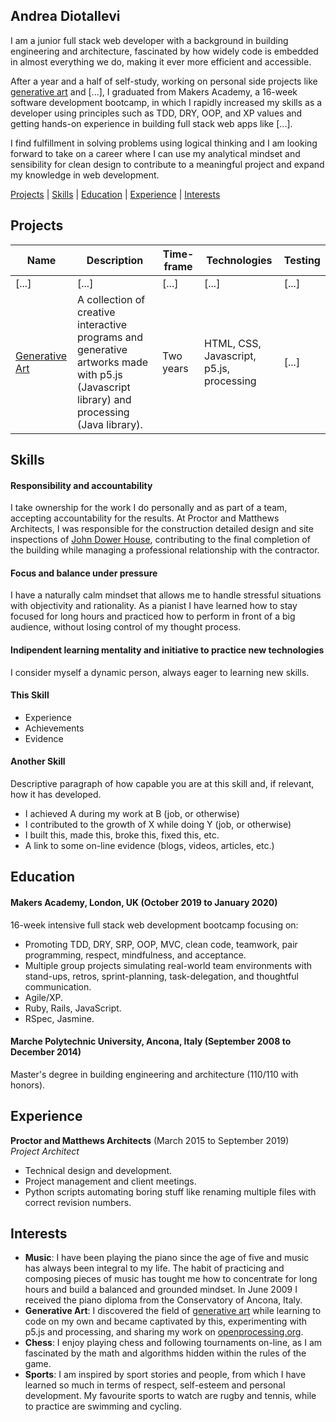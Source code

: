 ## Andrea Diotallevi

I am a junior full stack web developer with a background in building engineering and architecture, fascinated by how widely code is embedded in almost everything we do, making it ever more efficient and accessible.

After a year and a half of self-study, working on personal side projects like [generative art](https://github.com/AndreaDiotallevi/generative-art) and [...], I graduated from Makers Academy, a 16-week software development bootcamp, in which I rapidly increased my skills as a developer using principles such as TDD, DRY, OOP, and XP values and getting hands-on experience in building full stack web apps like [...].

I find fulfillment in solving problems using logical thinking and I am looking forward to take on a career where I can use my analytical mindset and sensibility for clean design to contribute to a meaningful project and expand my knowledge in web development.

[Projects](#projects) | [Skills](#skills) | [Education](#education) | [Experience](#experience) | [Interests](#interests)

## Projects
Name | Description | Time-frame | Technologies | Testing  
---- | ----------- | ---------- | ------------ | -------
[...] | [...] | [...] | [...] | [...]
[Generative Art](https://github.com/AndreaDiotallevi/generative-art) | A collection of creative interactive programs and generative artworks made with p5.js (Javascript library) and processing (Java library). | Two years | HTML, CSS, Javascript, p5.js, processing | [...] |

## Skills

#### Responsibility and accountability

I take ownership for the work I do personally and as part of a team, accepting accountability for the results. At Proctor and Matthews Architects, I was responsible for the construction detailed design and site inspections of [John Dower House](https://www.proctorandmatthews.com/project/john-dower-house-cheltenham), contributing to the final completion of the building while managing a professional relationship with the contractor.

#### Focus and balance under pressure

I have a naturally calm mindset that allows me to handle stressful situations with objectivity and rationality. As a pianist I have learned how to stay focused for long hours and practiced how to perform in front of a big audience, without losing control of my thought process.

#### Indipendent learning mentality and initiative to practice new technologies

I consider myself a dynamic person, always eager to learning new skills.

#### This Skill

- Experience
- Achievements
- Evidence

#### Another Skill

Descriptive paragraph of how capable you are at this skill and, if relevant, how it has developed.

- I achieved A during my work at B (job, or otherwise)
- I contributed to the growth of X while doing Y (job, or otherwise)
- I built this, made this, broke this, fixed this, etc.
- A link to some on-line evidence (blogs, videos, articles, etc.)

## Education

#### Makers Academy, London, UK (October 2019 to January 2020)

16-week intensive full stack web development bootcamp focusing on:

- Promoting TDD, DRY, SRP, OOP, MVC, clean code, teamwork, pair programming, respect, mindfulness, and acceptance.
- Multiple group projects simulating real-world team environments with stand-ups, retros, sprint-planning, task-delegation, and thoughtful communication.
- Agile/XP.
- Ruby, Rails, JavaScript.
- RSpec, Jasmine.

#### Marche Polytechnic University, Ancona, Italy (September 2008 to December 2014)

Master's degree in building engineering and architecture (110/110 with honors).

## Experience

**Proctor and Matthews Architects** (March 2015 to September 2019)    
*Project Architect*  
- Technical design and development.
- Project management and client meetings.
- Python scripts automating boring stuff like renaming multiple files with correct revision numbers.

## Interests

- **Music**: I have been playing the piano since the age of five and music has always been integral to my life. The habit of practicing and composing pieces of music has tought me how to concentrate for long hours and build a balanced and grounded mindset. In June 2009 I received the piano diploma from the Conservatory of Ancona, Italy.
- **Generative Art**: I discovered the field of [generative art](https://github.com/AndreaDiotallevi/generative-art) while learning to code on my own and became captivated by this, experimenting with p5.js and processing, and sharing my work on [openprocessing.org](https://www.openprocessing.org/user/157729).
- **Chess**: I enjoy playing chess and following tournaments on-line, as I am fascinated by the math and algorithms hidden within the rules of the game.
- **Sports**: I am inspired by sport stories and people, from which I have learned so much in terms of respect, self-esteem and personal development. My favourite sports to watch are rugby and tennis, while to practice are swimming and cycling.
